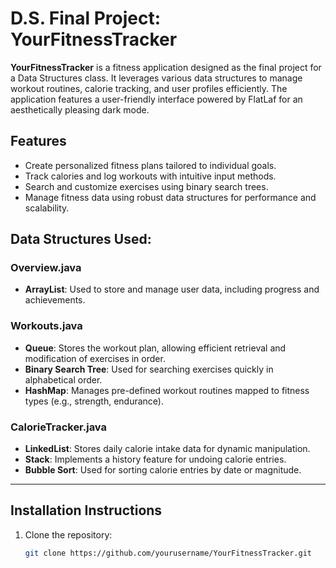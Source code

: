 # D.S. Final Project: YourFitnessTracker

**YourFitnessTracker** is a fitness application designed as the final project for a Data Structures class. It leverages various data structures to manage workout routines, calorie tracking, and user profiles efficiently. The application features a user-friendly interface powered by FlatLaf for an aesthetically pleasing dark mode.

## Features
- Create personalized fitness plans tailored to individual goals.
- Track calories and log workouts with intuitive input methods.
- Search and customize exercises using binary search trees.
- Manage fitness data using robust data structures for performance and scalability.

## Data Structures Used:
### Overview.java
- **ArrayList**: Used to store and manage user data, including progress and achievements.

### Workouts.java
- **Queue**: Stores the workout plan, allowing efficient retrieval and modification of exercises in order.
- **Binary Search Tree**: Used for searching exercises quickly in alphabetical order.
- **HashMap**: Manages pre-defined workout routines mapped to fitness types (e.g., strength, endurance).

### CalorieTracker.java
- **LinkedList**: Stores daily calorie intake data for dynamic manipulation.
- **Stack**: Implements a history feature for undoing calorie entries.
- **Bubble Sort**: Used for sorting calorie entries by date or magnitude.

---

## Installation Instructions
1. Clone the repository:
   ```bash
   git clone https://github.com/yourusername/YourFitnessTracker.git
   ```
